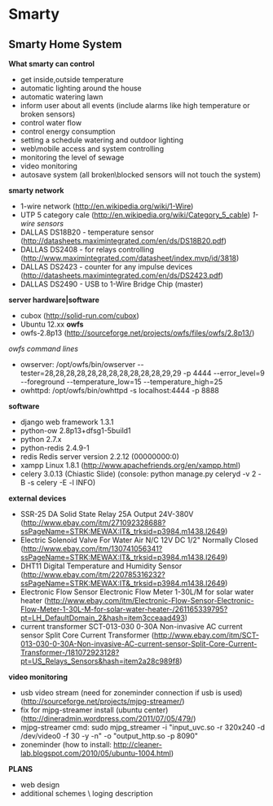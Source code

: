 Smarty
==============

Smarty Home System
--------------

**What smarty can control**
- get inside,outside temperature
- automatic lighting around the house
- automatic watering lawn
- inform user about all events (include alarms like high temperature or broken sensors)
- control water flow
- control energy consumption
- setting a schedule watering and outdoor lighting
- web\mobile access and system controlling
- monitoring the level of sewage
- video monitoring
- autosave system (all broken\blocked sensors will not touch the system)

**smarty network**
- 1-wire network (http://en.wikipedia.org/wiki/1-Wire)
- UTP 5 category cale (http://en.wikipedia.org/wiki/Category_5_cable)
*1-wire sensors*
- DALLAS DS18B20 - temperature sensor (http://datasheets.maximintegrated.com/en/ds/DS18B20.pdf)
- DALLAS DS2408 - for relays controlling (http://www.maximintegrated.com/datasheet/index.mvp/id/3818)
- DALLAS DS2423 - counter for any impulse devices (http://datasheets.maximintegrated.com/en/ds/DS2423.pdf)
- DALLAS DS2490 - USB to 1-Wire Bridge Chip (master)

**server hardware|software**
- cubox (http://solid-run.com/cubox)
- Ubuntu 12.xx
**owfs**
- owfs-2.8p13 (http://sourceforge.net/projects/owfs/files/owfs/2.8p13/)

*owfs command lines*
- owserver: /opt/owfs/bin/owserver --tester=28,28,28,28,28,28,28,28,28,28,28,29,29 -p 4444 --error_level=9 --foreground --temperature_low=15 --temperature_high=25
- owhttpd: /opt/owfs/bin/owhttpd -s localhost:4444 -p 8888

**software**
- django web framework 1.3.1
- python-ow 2.8p13+dfsg1-5build1
- python 2.7.x
- python-redis 2.4.9-1 
- redis Redis server version 2.2.12 (00000000:0)
- xampp Linux 1.8.1 (http://www.apachefriends.org/en/xampp.html)
- celery 3.0.13 (Chiastic Slide) (console: python manage.py celeryd -v 2 -B -s celery -E -l INFO)

**external devices**
- SSR-25 DA Solid State Relay 25A Output 24V-380V (http://www.ebay.com/itm/271092328688?ssPageName=STRK:MEWAX:IT&_trksid=p3984.m1438.l2649)
- Electric Solenoid Valve For Water Air N/C 12V DC 1/2" Normally Closed (http://www.ebay.com/itm/130741056341?ssPageName=STRK:MEWAX:IT&_trksid=p3984.m1438.l2649)
- DHT11 Digital Temperature and Humidity Sensor (http://www.ebay.com/itm/220785316232?ssPageName=STRK:MEWAX:IT&_trksid=p3984.m1438.l2649)
- Electronic Flow Sensor Electronic Flow Meter 1-30L/M for solar water heater (http://www.ebay.com/itm/Electronic-Flow-Sensor-Electronic-Flow-Meter-1-30L-M-for-solar-water-heater-/261165339795?pt=LH_DefaultDomain_2&hash=item3cceaad493)
- current transformer SCT-013-030 0-30A Non-invasive AC current sensor Split Core Current Transformer (http://www.ebay.com/itm/SCT-013-030-0-30A-Non-invasive-AC-current-sensor-Split-Core-Current-Transformer-/181072923128?pt=US_Relays_Sensors&hash=item2a28c989f8)


**video monitoring**
- usb video stream (need for zoneminder connection if usb is used) (http://sourceforge.net/projects/mjpg-streamer/)
- fix for mjpg-streamer install (ubuntu center) (http://dineradmin.wordpress.com/2011/07/05/479/)
- mjpg-streamer cmd: sudo mjpg_streamer -i "input_uvc.so -r 320x240 -d /dev/video0 -f 30 -y -n" -o "output_http.so -p 8090"
- zoneminder (how to install: http://cleaner-lab.blogspot.com/2010/05/ubuntu-1004.html)

**PLANS**

- web design
- additional schemes \ loging description




